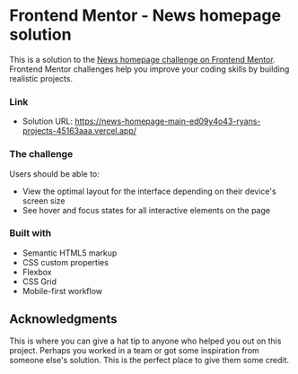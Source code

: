 # Frontend Mentor - News homepage solution
This is a solution to the [News homepage challenge on Frontend Mentor](https://www.frontendmentor.io/challenges/news-homepage-H6SWTa1MFl). Frontend Mentor challenges help you improve your coding skills by building realistic projects.

### Link
- Solution URL: https://news-homepage-main-ed09y4o43-ryans-projects-45163aaa.vercel.app/

### The challenge
Users should be able to:

- View the optimal layout for the interface depending on their device's screen size
- See hover and focus states for all interactive elements on the page

### Built with
- Semantic HTML5 markup
- CSS custom properties
- Flexbox
- CSS Grid
- Mobile-first workflow

## Acknowledgments
This is where you can give a hat tip to anyone who helped you out on this project. Perhaps you worked in a team or got some inspiration from someone else's solution. This is the perfect place to give them some credit.
